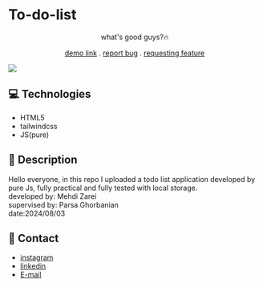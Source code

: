 # To-do-list
<p align="center"> what's good guys?🔥</p>
<p align="center">
<a href="https://mehdi-zaree.github.io/To-do-list/">demo link</a> .
<a href="https://github.com/Mehdi-Zaree/newspaper-grid/issues">report bug</a> .
<a href="https://github.com/Mehdi-Zaree/newspaper-grid/issues">requesting feature</a></p>
<img src="https://github.com/Mehdi-Zaree/ubisoft/assets/155577064/48eab7d4-d484-4556-aa3d-a83f404c1ba7"></img>



</p>

## :computer: Technologies 
- HTML5
- tailwindcss
- JS(pure)
## :page_facing_up: Description
Hello everyone, in this repo I uploaded a todo list application developed by pure Js, fully practical and fully tested with local storage.</br>
developed by: Mehdi Zarei</br>
supervised by: Parsa Ghorbanian</br>
date:2024/08/03
## :iphone: Contact
- [instagram](https://instagram.com/mehdi_zarei-web)
- [linkedin](https://linkedin.com/in/mehdi-zri)
- [E-mail](mahdizarei22019@gmail.com)

 
